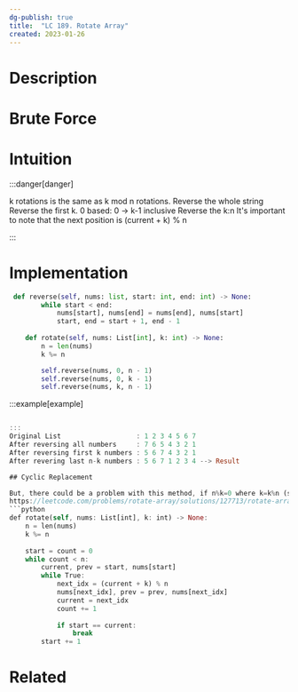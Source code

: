 ```yaml
---
dg-publish: true
title:  "LC 189. Rotate Array"
created: 2023-01-26
---
```



# Description

# Brute Force
# Intuition

:::danger[danger] 

k rotations is the same as k mod n rotations.
Reverse the whole string
Reverse the first k. 0 based: 0 -> k-1 inclusive
Reverse the k:n
It's important to note that the next position is (current + k) % n

:::

# Implementation
```python
 def reverse(self, nums: list, start: int, end: int) -> None:
        while start < end:
            nums[start], nums[end] = nums[end], nums[start]
            start, end = start + 1, end - 1
                
    def rotate(self, nums: List[int], k: int) -> None:
        n = len(nums)
        k %= n

        self.reverse(nums, 0, n - 1)
        self.reverse(nums, 0, k - 1)
        self.reverse(nums, k, n - 1)
```

:::example[example] 

```rust

:::
Original List                   : 1 2 3 4 5 6 7
After reversing all numbers     : 7 6 5 4 3 2 1
After reversing first k numbers : 5 6 7 4 3 2 1
After revering last n-k numbers : 5 6 7 1 2 3 4 --> Result

## Cyclic Replacement

But, there could be a problem with this method, if n%k=0 where k=k%n (since a value of k larger than n eventually leads to a k equivalent to k%n). In this case, while picking up numbers to be placed at the correct position, we will eventually reach the number from which we originally started. Thus, in such a case, when we hit the original number's index again, we start the same process with the number following it.
https://leetcode.com/problems/rotate-array/solutions/127713/rotate-array/?orderBy=most_votes
```python
def rotate(self, nums: List[int], k: int) -> None:
	n = len(nums)
	k %= n
	
	start = count = 0
	while count < n:
		current, prev = start, nums[start]
		while True:
			next_idx = (current + k) % n
			nums[next_idx], prev = prev, nums[next_idx]
			current = next_idx
			count += 1
			
			if start == current:
				break
		start += 1
```

# Related
